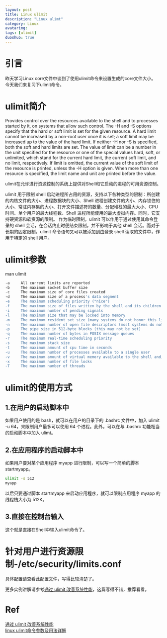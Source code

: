 ```yaml
---
layout: post
title: Linux ulimit
description: "Linux ulimt"
category: Linux
avatarimg:
tags: [ulimit]
duoshuo: true
---
```


# 引言
昨天学习Linux core文件中谈到了使用ulimit命令来设置生成的core文件大小。  
今天我们来复习下ulimit命令。

# ulimit简介
> 
Provides  control  over the resources available to the shell and to processes started by it, on systems that allow such control.  The -H and -S options specify that the hard or soft limit is
set for the given resource.  A hard limit cannot be increased by a non-root user once it is set; a soft limit may be increased up to the value of the hard limit.  If neither  -H  nor  -S  is
specified,  both  the  soft  and  hard limits are set.  The value of limit can be a number in the unit specified for the resource or one of the special values hard, soft, or unlimited, which
stand for the current hard limit, the current soft limit, and no limit, respectively.  If limit is omitted, the current value of the soft limit of the resource  is  printed,  unless  the  -H
option is given.  When more than one resource is specified, the limit name and unit are printed before the value.  

ulimit在允许进行资源控制的系统上提供对Shell和它启动的进程的可用资源控制。

>
ulimit 用于限制 shell 启动进程所占用的资源，支持以下各种类型的限制：所创建的内核文件的大小、进程数据块的大小、Shell 进程创建文件的大小、内存锁住的大小、常驻内存集的大小、打开文件描述符的数量、分配堆栈的最大大小、CPU 时间、单个用户的最大线程数、Shell 进程所能使用的最大虚拟内存。同时，它支持硬资源和软资源的限制。
作为临时限制，ulimit 可以作用于通过使用其命令登录的 shell 会话，在会话终止时便结束限制，并不影响于其他 shell 会话。而对于长期的固定限制，ulimit 命令语句又可以被添加到由登录 shell 读取的文件中，作用于特定的 shell 用户。

# ulimit参数
man ulimit
```bash
-a     All current limits are reported
-b     The maximum socket buffer size
-c     The maximum size of core files created
-d     The maximum size of a process's data segment
-e     The maximum scheduling priority ("nice")
-f     The maximum size of files written by the shell and its children
-i     The maximum number of pending signals
-l     The maximum size that may be locked into memory
-m     The maximum resident set size (many systems do not honor this limit)
-n     The maximum number of open file descriptors (most systems do not allow this value to be set)
-p     The pipe size in 512-byte blocks (this may not be set)
-q     The maximum number of bytes in POSIX message queues
-r     The maximum real-time scheduling priority
-s     The maximum stack size
-t     The maximum amount of cpu time in seconds
-u     The maximum number of processes available to a single user
-v     The maximum amount of virtual memory available to the shell and, on some systems, to its children
-x     The maximum number of file locks
-T     The maximum number of threads
```    

# ulimit的使用方式
## 1.在用户的启动脚本中
> 
如果用户使用的是 bash，就可以在用户的目录下的 .bashrc 文件中，加入 ulimit -u 64，来限制用户最多可以使用 64 个进程。此外，可以在与 .bashrc 功能相当的启动脚本中加入 ulimt。

## 2.在应用程序的启动脚本中
如果用户要对某个应用程序 myapp 进行限制，可以写一个简单的脚本 startmyapp。
```bash
ulimit -s 512 
myapp
```    
以后只要通过脚本 startmyapp 来启动应用程序，就可以限制应用程序 myapp 的线程栈大小为 512K。

## 3.直接在控制台输入
这个就是直接在Shell中输入ulimit命令了。

# 针对用户进行资源限制-/etc/security/limits.conf
具体配置请查看此配置文件，写得比较清楚了。

更多实例讲解请参考[通过 ulimit 改善系统性能](http://www.ibm.com/developerworks/cn/linux/l-cn-ulimit/)，这篇写得不错，推荐看看。

# Ref
[通过 ulimit 改善系统性能](http://www.ibm.com/developerworks/cn/linux/l-cn-ulimit/)  
[linux ulimit命令参数及用法详解](http://www.linuxso.com/command/ulimit.html)  
